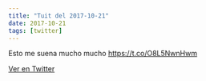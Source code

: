 ```yaml
---
title: "Tuit del 2017-10-21"
date: 2017-10-21
tags: [twitter]
---
```


Esto me suena mucho mucho https://t.co/O8L5NwnHwm



[Ver en Twitter](https://twitter.com/i/web/status/921624069900038144)
